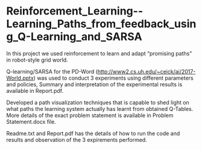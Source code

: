 # Reinforcement_Learning--Learning_Paths_from_feedback_using_Q-Learning_and_SARSA

In this project we used reinforcement to learn and adapt “promising paths” in robot-style grid world.

Q-learning/SARSA for the PD-Word (http://www2.cs.uh.edu/~ceick/ai/2017-World.pptx) was used to conduct 3 experiments using different parameters and policies, Summary and interpretation of the experimental results is available in Report.pdf.

Developed a path visualization techniques that is capable to shed light on what paths the learning system actually has learnt from obtained Q-Tables. More details of the exact problem statement is available in Problem Statement.docx file.

Readme.txt and Report.pdf has the details of how to run the code and results and observation of the 3 expirements performed.
